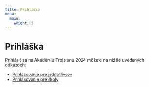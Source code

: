 ```yaml
---
title: Prihláška
menu:
  main:
    weight: 5
---
```


# Prihláška

Prihlásiť sa na Akadémiu Trojstenu 2024 môžete na nižšie uvedených odkazoch:

- [Prihlasovanie pre jednotlivcov](https://forms.gle/5JpLXiULw6j9FaWR9)
- [Prihlasovanie pre školy](https://forms.gle/izfvtjBxwiiLfVZK6)
